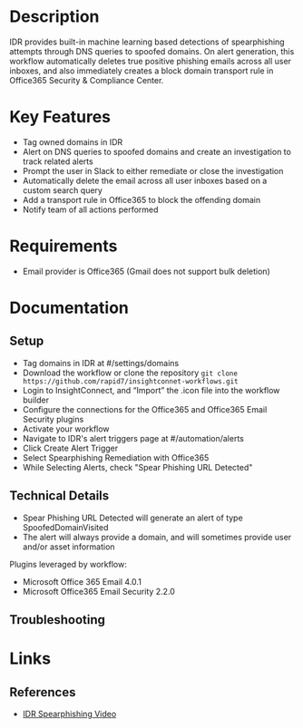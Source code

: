 # Description

IDR provides built-in machine learning based detections of spearphishing attempts through DNS queries to spoofed domains. On alert generation, this workflow automatically deletes true positive phishing emails across all user inboxes, and also immediately creates a block domain transport rule in Office365 Security & Compliance Center.

# Key Features

* Tag owned domains in IDR
* Alert on DNS queries to spoofed domains and create an investigation to track related alerts
* Prompt the user in Slack to either remediate or close the investigation
* Automatically delete the email across all user inboxes based on a custom search query
* Add a transport rule in Office365 to block the offending domain
* Notify team of all actions performed

# Requirements

* Email provider is Office365 (Gmail does not support bulk deletion)

# Documentation

## Setup

* Tag domains in IDR at #/settings/domains
* Download the workflow or clone the repository `git clone https://github.com/rapid7/insightconnet-workflows.git`
* Login to InsightConnect, and “Import” the .icon file into the workflow builder
* Configure the connections for the Office365 and Office365 Email Security plugins
* Activate your workflow
* Navigate to IDR's alert triggers page at #/automation/alerts
* Click Create Alert Trigger
* Select Spearphishing Remediation with Office365
* While Selecting Alerts, check "Spear Phishing URL Detected"

## Technical Details

* Spear Phishing URL Detected will generate an alert of type SpoofedDomainVisited
* The alert will always provide a domain, and will sometimes provide user and/or asset information

Plugins leveraged by workflow:

* Microsoft Office 365 Email 4.0.1
* Microsoft Office365 Email Security 2.2.0

## Troubleshooting

# Links

## References

* [IDR Spearphishing Video](https://www.youtube.com/watch?v=DNUDYfhv5bE)